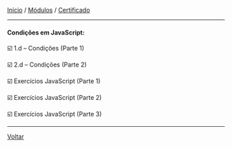 [Início](https://github.com/Thalyalm/curso-javascript) / 
[Módulos](https://github.com/Thalyalm/curso-javascript/tree/master/modulos/readme.md) /
[Certificado](https://github.com/Thalyalm/curso-javascript/tree/master/certificado)

---

#### Condições em JavaScript:

:ballot_box_with_check: 1.d – Condições (Parte 1)

:ballot_box_with_check: 2.d – Condições (Parte 2)

:ballot_box_with_check: Exercícios JavaScript (Parte 1)

:ballot_box_with_check: Exercícios JavaScript (Parte 2)

:ballot_box_with_check: Exercícios JavaScript (Parte 3)

---

[Voltar](/modulos/readme.md)